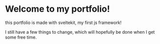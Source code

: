 # Welcome to my portfolio!
this portfolio is made with sveltekit, my first js framework!

I still have a few things to change, which will hopefully be done when I get some free time.
